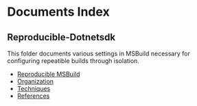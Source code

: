 # Documents Index

## Reproducible-Dotnetsdk

This folder documents various settings in MSBuild necessary for configuring repeatible builds through isolation.

- [Reproducible MSBuild](./Reproducible-MSBuild/README.md)
- [Organization](./Reproducible-MSBuild/Organization.md)
- [Techniques](./Reproducible-MSBuild/Techniques/toc.md)
- [References](./Reproducible-MSBuild/Introduction.md)




